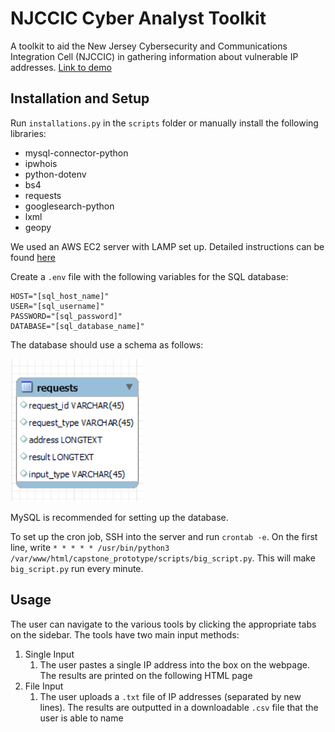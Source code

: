 # NJCCIC Cyber Analyst Toolkit
A toolkit to aid the New Jersey Cybersecurity and Communications Integration Cell (NJCCIC) in gathering information about vulnerable IP addresses. [Link to demo](https://www.youtube.com/watch?v=BXNTtAZyELI)

## Installation and Setup
Run `installations.py` in the `scripts` folder or manually install the following libraries:
* mysql-connector-python
* ipwhois
* python-dotenv
* bs4
* requests
* googlesearch-python
* lxml
* geopy

We used an AWS EC2 server with LAMP set up. Detailed instructions can be found [here](https://docs.aws.amazon.com/AWSEC2/latest/UserGuide/ec2-lamp-amazon-linux-2.html)

Create a `.env` file with the following variables for the SQL database:
```
HOST="[sql_host_name]"
USER="[sql_username]"
PASSWORD="[sql_password]"
DATABASE="[sql_database_name]"
```

The database should use a schema as follows:

![SQL Schema](schema.png)

MySQL is recommended for setting up the database.

To set up the cron job, SSH into the server and run `crontab -e`. On the first line, write `* * * * * /usr/bin/python3 /var/www/html/capstone_prototype/scripts/big_script.py`. This will make `big_script.py` run every minute.

## Usage
The user can navigate to the various tools by clicking the appropriate tabs on the sidebar. The tools have two main input methods:
1. Single Input
   1. The user pastes a single IP address into the box on the webpage. The results are printed on the following HTML page
2. File Input
   1. The user uploads a `.txt` file of IP addresses (separated by new lines). The results are outputted in a downloadable `.csv` file that the user is able to name
